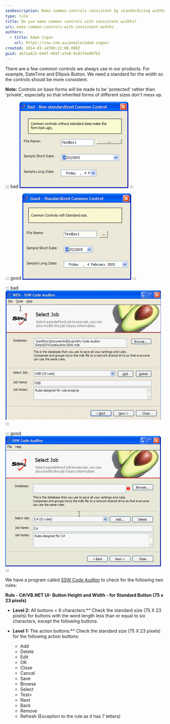 ```yaml
---
seoDescription: Make common controls consistent by standardizing widths to ensure a cohesive user experience.
type: rule
title: Do you make common controls with consistent widths?
uri: make-common-controls-with-consistent-widths
authors:
  - title: Adam Cogan
    url: https://ssw.com.au/people/adam-cogan/
created: 2014-03-14T00:22:00.000Z
guid: abfaa422-644f-4b9f-afa0-9c0374e097b2
---
```


There are a few common controls we always use in our products. For example, DateTime and Ellipsis Button. We need a standard for the width so the controls should be more consistent.

<!--endintro-->

**Note:** Controls on base forms will be made to be 'protected' rather than 'private', especially so that inherited forms of different sizes don't mess up.

::: bad
![Figure: Bad example - Control sizes are not consistent](commoncontrolbad.gif)
:::

::: good
![Figure: Good example - Control sizes are all standard and consistent](commoncontrolgood.gif)
:::

::: bad
![Figure: Bad example - Non-standard size for Add & Delete buttons](adddeletebad.gif)
:::

::: good
![Figure: Good example - Standard size for Add & Delete buttons](adddeletegood.gif)
:::

We have a program called [SSW Code Auditor](https://ssw.com.au/ssw/CodeAuditor/Rules.aspx#CommonControl) to check for the following two rules:

**Rule - C#/VB.NET UI- Button Height and Width - for Standard Button (75 x 23 pixels)**

- **Level 2:** All buttons \< 6 characters:\*\* Check the standard size (75 X 23 pixels) for buttons with the word length less than or equal to six characters, except the following buttons.
- **Level 1:** The action buttons:\*\* Check the standard size (75 X 23 pixels) for the following action buttons:

  - Add
  - Delete
  - Edit
  - OK
  - Close
  - Cancel
  - Save
  - Browse
  - Select
  - Test<
  - Next
  - Back
  - Remove
  - Refresh (Exception to the rule as it has 7 letters)
